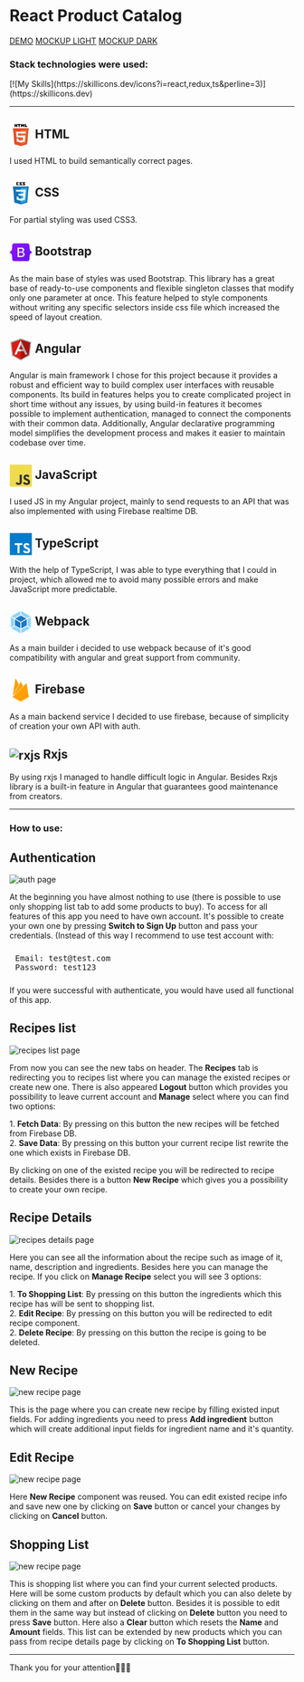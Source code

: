 # React Product Catalog

[DEMO](https://katsubodmytro.github.io/react_phone-catalog/)
[MOCKUP LIGHT](https://www.figma.com/file/T5ttF21UnT6RRmCQQaZc6L/Phone-catalog-(V2)-Original)
[MOCKUP DARK](https://www.figma.com/file/BUusqCIMAWALqfBahnyIiH/Phone-catalog-(V2)-Original-Dark)

### Stack technologies were used:

<p>
[![My Skills](https://skillicons.dev/icons?i=react,redux,ts&perline=3)](https://skillicons.dev)
</p>

---

<h2>
<img src="https://raw.githubusercontent.com/devicons/devicon/master/icons/html5/html5-original-wordmark.svg" align="center" alt="html5" width="40" height="40"/>
  HTML
</h2>

<p>
  I used HTML to build semantically correct pages.
</p>

<h2>
  <img src="https://raw.githubusercontent.com/devicons/devicon/master/icons/css3/css3-original-wordmark.svg" align="center" alt="css3" width="40" height="40"/>
  CSS
</h2>

<p>
  For partial styling was used CSS3. 
</p>

<h2>
  <img src="https://raw.githubusercontent.com/devicons/devicon/master/icons/bootstrap/bootstrap-original.svg" align="center" alt="bootstrap" width="40" height="40"/>
  Bootstrap
</h2>

<p>
As the main base of styles was used Bootstrap. 
  This library has a great base of ready-to-use components and flexible singleton classes that modify only one parameter at once.
  This feature helped to style components without writing any specific selectors inside css file which increased the speed of layout creation. 
</p>

<h2>
  <img src="https://raw.githubusercontent.com/devicons/devicon/master/icons/angularjs/angularjs-original.svg" align="center" alt="angular" width="40" height="40"/> 
  Angular
</h2>

<p>
  Angular is main framework I chose for this project because it provides a robust and efficient way to build complex user interfaces with reusable components. 
  Its build in features helps you to create complicated project in short time without any issues, 
  by using build-in features it becomes possible to implement authentication, managed to connect the components with their common data. 
  Additionally, Angular declarative programming model simplifies the development process and makes it easier to maintain codebase over time.
</p>

<h2>
  <img src="https://raw.githubusercontent.com/devicons/devicon/master/icons/javascript/javascript-original.svg" align="center" alt="javascript" width="40" height="40"/> 
  JavaScript
</h2>

<p>
  I used JS in my Angular project, mainly to send requests to an API that was also implemented with using Firebase realtime DB.
</p>

<h2>
  <img src="https://raw.githubusercontent.com/devicons/devicon/master/icons/typescript/typescript-original.svg" align="center" alt="typescript" width="40" height="40"/>
  TypeScript
</h2>

<p>
  With the help of TypeScript, I was able to type everything that I could in project, 
  which allowed me to avoid many possible errors and make JavaScript more predictable.
</p>

<h2>
  <img src="https://raw.githubusercontent.com/devicons/devicon/master/icons/webpack/webpack-original.svg" alt="webpack" align="center" width="40" height="40"/>
  Webpack
</h2>

<p>
  As a main builder i decided to use webpack because of it's good compatibility with angular and great support from community.
</p>

<h2>
  <img src="https://raw.githubusercontent.com/devicons/devicon/master/icons/firebase/firebase-plain.svg" align="center" alt="firebase" width="40" height="40"/>
  Firebase
</h2>

<p>
  As a main backend service I decided to use firebase, because of simplicity of creation your own API with auth.
</p>

<h2>
  <img src="https://raw.githubusercontent.com/ReactiveX/rxjs/master/docs_app/src/assets/images/logos/Rx_Logo_S.png" align="center" alt="rxjs" width="40" height="40"/>  
  Rxjs
</h2>

<p>
  By using rxjs I managed to handle difficult logic in Angular. 
  Besides Rxjs library is a built-in feature in Angular that guarantees good maintenance from creators.
</p>

---

### How to use:

<h2>
  Authentication
</h2>

<img src="./img/auth.png" alt="auth page">

<p>
  At the beginning you have almost nothing to use (there is possible to use only shopping list tab to add some products to buy).
  To access for all features of this app you need to have own account. 
  It's possible to create your own one by pressing <strong>Switch to Sign Up</strong> button and pass your credentials. (Instead of this way I recommend to use test account with:
</p>
<div>
<pre style="padding: 10px; margin: 0; width: max-content">
Email: test@test.com 
Password: test123
</pre>
</div>

If you were successful with authenticate, you would have used all functional of this app.

<h2>
  Recipes list
</h2>

<img src="./img/recipes-tab.png" alt="recipes list page">

<p>
  From now you can see the new tabs on header. 
  The <strong>Recipes</strong> tab is redirecting you to recipes list where you can manage the existed recipes or create new one.
  There is also appeared <strong>Logout</strong> button which provides you possibility to leave current account and <strong>Manage</strong> select where you can find two options:
</p>

<p>
  1. <strong>Fetch Data</strong>: By pressing on this button the new recipes will be fetched from Firebase DB.
  <br/>
  2. <strong>Save Data</strong>: By pressing on this button your current recipe list rewrite the one which exists in Firebase DB.
</p>

<p>
  By clicking on one of the existed recipe you will be redirected to recipe details.
  Besides there is a button <strong>New Recipe</strong> which gives you a possibility to create your own recipe.
</p>

<h2>
  Recipe Details
</h2>

<img src="./img/recipes-details.png" alt="recipes details page">

<p>
  Here you can see all the information about the recipe such as image of it, name, description and ingredients.
  Besides here you can manage the recipe. If you click on <strong>Manage Recipe</strong> select you will see 3 options:
</p>

<p>
  1. <strong>To Shopping List</strong>: By pressing on this button the ingredients which this recipe has will be sent to shopping list.
  <br/>
  2. <strong>Edit Recipe</strong>: By pressing on this button you will be redirected to edit recipe component.
  <br/>
  2. <strong>Delete Recipe</strong>: By pressing on this button the recipe is going to be deleted.
</p>

<h2>
  New Recipe
</h2>

<img src="./img/new-recipe.png" alt="new recipe page">

<p>
  This is the page where you can create new recipe by filling existed input fields.
  For adding ingredients you need to press <strong>Add ingredient</strong> button which will create additional input fields for ingredient name and it's quantity.
</p>

<h2>
  Edit Recipe
</h2>

<img src="./img/recipe-edit.png" alt="new recipe page">

<p>
  Here <strong>New Recipe</strong> component was reused. You can edit existed recipe info and save new one by clicking on <strong>Save</strong> button or cancel your changes by clicking on <strong>Cancel</strong> button.
</p>

<h2>
  Shopping List
</h2>

<img src="./img/shopping-list-tab.png" alt="new recipe page">

<p>
  This is shopping list where you can find your current selected products.
  Here will be some custom products by default which you can also delete by clicking on them and after on <strong>Delete</strong> button.
  Besides it is possible to edit them in the same way but instead of clicking on <strong>Delete</strong> button you need to press <strong>Save</strong> button.
  Here also a <strong>Clear</strong> button which resets the <strong>Name</strong> and <strong>Amount</strong> fields.
  This list can be extended by new products which you can pass from recipe details page by clicking on <strong>To Shopping List</strong> button.
</p>



---

Thank you for your attention🥰🥰🥰
